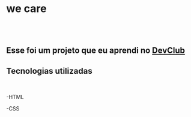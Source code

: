 <h1>we care</h1>
<br>
<br>
<h2>Esse foi um projeto que eu aprendi no <a href="http://rodolfomori.com.br/devclub">DevClub</a></h2>

<h2>Tecnologias utilizadas</h2>
<br>
  <p>-HTML</p>
  <p>-CSS</p>

